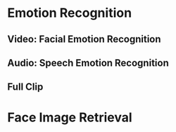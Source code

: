 # Emotion Recognition

## Video: Facial Emotion Recognition

## Audio: Speech Emotion Recognition

## Full Clip

# Face Image Retrieval
